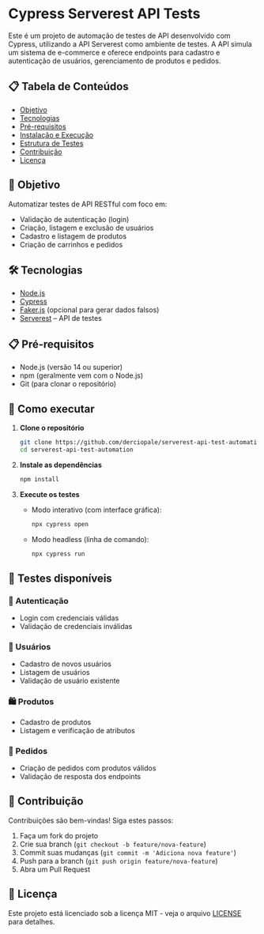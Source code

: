 # Cypress Serverest API Tests

Este é um projeto de automação de testes de API desenvolvido com Cypress, utilizando a API Serverest como ambiente de testes. A API simula um sistema de e-commerce e oferece endpoints para cadastro e autenticação de usuários, gerenciamento de produtos e pedidos.

## 📋 Tabela de Conteúdos
- [Objetivo](#-objetivo)
- [Tecnologias](#-tecnologias)
- [Pré-requisitos](#-pré-requisitos)
- [Instalação e Execução](#-como-executar)
- [Estrutura de Testes](#-testes-disponíveis)
- [Contribuição](#-contribuição)
- [Licença](#-licença)

## 🎯 Objetivo

Automatizar testes de API RESTful com foco em:
- Validação de autenticação (login)
- Criação, listagem e exclusão de usuários
- Cadastro e listagem de produtos
- Criação de carrinhos e pedidos

## 🛠️ Tecnologias

- [Node.js](https://nodejs.org/)
- [Cypress](https://docs.cypress.io/)
- [Faker.js](https://github.com/faker-js/faker) (opcional para gerar dados falsos)
- [Serverest](https://serverest.dev/) – API de testes

## 📋 Pré-requisitos

- Node.js (versão 14 ou superior)
- npm (geralmente vem com o Node.js)
- Git (para clonar o repositório)

## 🚀 Como executar

1. **Clone o repositório**
   ```bash
   git clone https://github.com/derciopale/serverest-api-test-automation.git
   cd serverest-api-test-automation
   ```

2. **Instale as dependências**
   ```bash
   npm install
   ```

3. **Execute os testes**
   - Modo interativo (com interface gráfica):
     ```bash
     npx cypress open
     ```
   - Modo headless (linha de comando):
     ```bash
     npx cypress run
     ```

## 🧪 Testes disponíveis

### 🔐 Autenticação
- Login com credenciais válidas
- Validação de credenciais inválidas

### 👥 Usuários
- Cadastro de novos usuários
- Listagem de usuários
- Validação de usuário existente

### 🛍️ Produtos
- Cadastro de produtos
- Listagem e verificação de atributos

### 🛒 Pedidos
- Criação de pedidos com produtos válidos
- Validação de resposta dos endpoints

## 🤝 Contribuição

Contribuições são bem-vindas! Siga estes passos:
1. Faça um fork do projeto
2. Crie sua branch (`git checkout -b feature/nova-feature`)
3. Commit suas mudanças (`git commit -m 'Adiciona nova feature'`)
4. Push para a branch (`git push origin feature/nova-feature`)
5. Abra um Pull Request

## 📄 Licença

Este projeto está licenciado sob a licença MIT - veja o arquivo [LICENSE](LICENSE) para detalhes.
